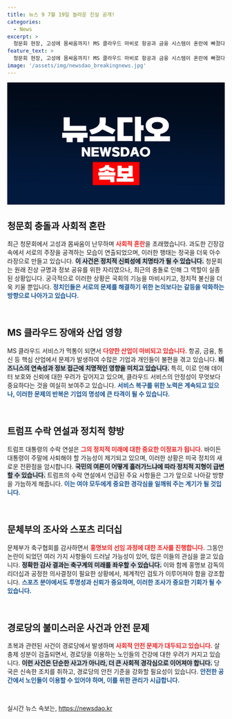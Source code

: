 ```yaml
---
title: 뉴스 9 7월 19일 놀라운 진실 공개!
categories:
  - News
excerpt: >
  청문회 현장, 고성에 몸싸움까지! MS 클라우드 마비로 항공과 금융 시스템이 혼란에 빠졌다. 트럼프의 수락 연설 후 바이든에겐 사퇴의 위기가. 문체부가 축구협회 감사에 나섰고, 경로당에서 충격적인 살충제 성분이 발견됐다. 자동차처럼 가속하는 최신 소식, 놓치지 마세요!
feature_text: >
  청문회 현장, 고성에 몸싸움까지! MS 클라우드 마비로 항공과 금융 시스템이 혼란에 빠졌다. 트럼프의 수락 연설 후 바이든에겐 사퇴의 위기가. 문체부가 축구협회 감사에 나섰고, 경로당에서 충격적인 살충제 성분이 발견됐다. 자동차처럼 가속하는 최신 소식, 놓치지 마세요!
image: '/assets/img/newsdao_breakingnews.jpg'
---
```


<p><img src="/assets/img/newsdao_breakingnews.jpg" alt="implanttips 속보" /></p>

<h2 data-ke-size="size26">청문회 충돌과 사회적 혼란</h2>

<p data-ke-size="size16">최근 청문회에서 고성과 몸싸움이 난무하며 <b><span style="color: #ee2323;">사회적 혼란</span></b>을 초래했습니다. 과도한 긴장감 속에서 서로의 주장을 공격하는 모습이 연출되었으며, 이러한 행태는 정국을 더욱 아수라장으로 만들고 있습니다. <b><span style="background-color: #21538527;">이 사건은 정치적 신뢰성에 치명타가 될 수 있습니다.</span></b> 청문회는 원래 진상 규명과 정보 공유를 위한 자리였으나, 최근의 충돌로 인해 그 역할이 실종된 상황입니다. 궁극적으로 이러한 상황은 국회의 기능을 마비시키고, 정치적 불신을 더욱 키울 뿐입니다. <b><span style="color: #1a5490;">정치인들은 서로의 문제를 해결하기 위한 논의보다는 갈등을 악화하는 방향으로 나아가고 있습니다.</span></b></p>

<p data-ke-size="size16">&nbsp;</p>

<h2 data-ke-size="size26">MS 클라우드 장애와 산업 영향</h2>

<p data-ke-size="size16">MS 클라우드 서비스가 먹통이 되면서 <b><span style="color: #ee2323;">다양한 산업이 마비되고 있습니다.</span></b> 항공, 금융, 통신 등 핵심 산업에서 문제가 발생하여 수많은 기업과 개인들이 불편을 겪고 있습니다. <b><span style="background-color: #21538527;">비즈니스의 연속성과 정보 접근에 치명적인 영향을 미치고 있습니다.</span></b> 특히, 이로 인해 데이터 보호와 신뢰에 대한 우려가 깊어지고 있으며, 클라우드 서비스의 안정성이 무엇보다 중요하다는 것을 여실히 보여주고 있습니다. <b><span style="color: #1a5490;">서비스 복구를 위한 노력은 계속되고 있으나, 이러한 문제의 반복은 기업의 명성에 큰 타격이 될 수 있습니다.</span></b></p>

<p data-ke-size="size16">&nbsp;</p>

<h2 data-ke-size="size26">트럼프 수락 연설과 정치적 향방</h2>

<p data-ke-size="size16">트럼프 대통령의 수락 연설은 <b><span style="color: #ee2323;">그의 정치적 미래에 대한 중요한 이정표가 됩니다.</span></b> 바이든 대통령이 주말에 사퇴해야 할 가능성이 제기되고 있으며, 이러한 상황은 미국 정치의 새로운 전환점을 암시합니다. <b><span style="background-color: #21538527;">국민의 여론이 어떻게 흘러가느냐에 따라 정치적 지형이 급변할 수 있습니다.</span></b> 트럼프의 수락 연설에서 언급된 주요 사항들은 그가 앞으로 나아갈 방향을 가늠하게 해줍니다. <b><span style="color: #1a5490;">이는 여야 모두에게 중요한 경각심을 일깨워 주는 계기가 될 것입니다.</span></b></p>

<p data-ke-size="size16">&nbsp;</p>

<h2 data-ke-size="size26">문체부의 조사와 스포츠 리더십</h2>

<p data-ke-size="size16">문체부가 축구협회를 감사하면서 <b><span style="color: #ee2323;">홍명보의 선임 과정에 대한 조사를 진행합니다.</span></b> 그동안 논란이 되었던 여러 가지 사항들이 드러날 가능성이 있어, 많은 이들의 관심을 끌고 있습니다. <b><span style="background-color: #21538527;">정확한 감사 결과는 축구계의 미래를 좌우할 수 있습니다.</span></b> 이와 함께 홍명보 감독의 리더십과 공정한 의사결정이 필요한 상황에서, 체계적인 검토가 이루어져야 함을 강조합니다. <b><span style="color: #1a5490;">스포츠 분야에서도 투명성과 신뢰가 중요하며, 이러한 조사가 중요한 기회가 될 수 있습니다.</span></b></p>

<p data-ke-size="size16">&nbsp;</p>

<h2 data-ke-size="size26">경로당의 불미스러운 사건과 안전 문제</h2>

<p data-ke-size="size16">초복과 관련된 사건이 경로당에서 발생하며 <b><span style="color: #ee2323;">사회적 안전 문제가 대두되고 있습니다.</span></b> 살충제 성분이 검출되면서, 경로당을 이용하는 노인들의 건강에 대한 우려가 커지고 있습니다. <b><span style="background-color: #21538527;">이런 사건은 단순한 사고가 아니라, 더 큰 사회적 경각심으로 이어져야 합니다.</span></b> 당국은 신속한 조치를 취하고, 경로당의 안전 기준을 강화할 필요성이 있습니다. <b><span style="color: #1a5490;">안전한 공간에서 노인들이 이용할 수 있어야 하며, 이를 위한 관리가 시급합니다.</span></b></p>

<p data-ke-size="size16">&nbsp;</p>
실시간 뉴스 속보는, <a href="https://newsdao.kr" rel="dofollow">https://newsdao.kr</a>


